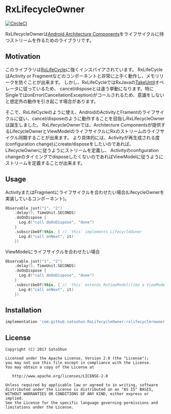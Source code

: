 # RxLifecycleOwner

[![CircleCI](https://circleci.com/gh/satoshun/RxLifecycleOwner/tree/master.svg?style=svg)](https://circleci.com/gh/satoshun/RxLifecycleOwner/tree/master)

RxLifecycleOwnerは[Android Architecture Components](https://developer.android.com/topic/libraries/architecture/index.html)をライフサイクルに持つストリームを作るためのライブラリです。


## Motivation

このライブラリは[RxLifeCycle](https://github.com/trello/RxLifecycle)に強くインスパイアされています。
RxLifeCycleはActivity or Fragmentなどのコンポーネントと非常に上手く動作し、メモリリークを防ぐことが出来ます。
しかし、RxLifeCycleではRxJavaの[TakeUntil](http://reactivex.io/documentation/operators/takeuntil.html)オペレータに従っているため、
cancel/disposeとは違う挙動になります。特にSingleではonError(CancellationException)がコールされるため、意識をしないと想定外の動作を引き起こす場合があります。

そこで、RxLifeCycleのように使え、AndroidのActivityとFramentのライフサイクルに従い、cancel/disposeのように動作することを目指しRxLifecycleOwnerは誕生しました。
RxLifecycleOwnerでは、Architecture Componentsが提供するLifecycleOwnerとViewModelのライフサイクルにRxのストリームのライフサイクル同期することが出来ます。
より具体的には、Activityが再生成される度(configuration change)にcreate/disposeをしたいのであれば、LifecycleOwnerに従うようにストリームを定義し、
Activityのconfiguration changeのタイミングでdisposeしたくないのであればViewModelに従うようにストリームを定義することが出来ます。


## Usage

ActivityまたはFragmentにライフサイクルを合わせたい場合(LifecycleOwnerを実装しているコンポーネント)。

```kotlin
Observable.just("1", "2")
    .delay(5, TimeUnit.SECONDS)
    .doOnDispose {
      Log.d("call doOnDispose", "done")
    }
    .subscribeOf(this, { // `this` implements LifecycleOwner
      Log.d("call onNext", it)
    })
```


ViewModelにライフサイクルを合わせたい場合

```kotlin
Observable.just("1", "2")
    .delay(5, TimeUnit.SECONDS)
    .doOnDispose {
      Log.d("call doOnDispose", "done")
    }
    .subscribeOf(this, { // `this` extends RxViewModel(like a ViewModel)
      Log.d("call onNext", it)
    })
```

## Installation

```gradle
implementation 'com.github.satoshun.RxLifecycleOwner:rxlifecyclerowner:0.2.0'
```


## License

```
Copyright (C) 2017 SatoShun

Licensed under the Apache License, Version 2.0 (the "License");
you may not use this file except in compliance with the License.
You may obtain a copy of the License at

   http://www.apache.org/licenses/LICENSE-2.0

Unless required by applicable law or agreed to in writing, software
distributed under the License is distributed on an "AS IS" BASIS,
WITHOUT WARRANTIES OR CONDITIONS OF ANY KIND, either express or implied.
See the License for the specific language governing permissions and
limitations under the License.
```
